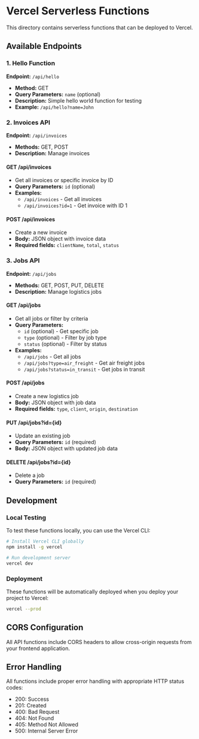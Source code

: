 # Vercel Serverless Functions

This directory contains serverless functions that can be deployed to Vercel.

## Available Endpoints

### 1. Hello Function

**Endpoint:** `/api/hello`

- **Method:** GET
- **Query Parameters:** `name` (optional)
- **Description:** Simple hello world function for testing
- **Example:** `/api/hello?name=John`

### 2. Invoices API

**Endpoint:** `/api/invoices`

- **Methods:** GET, POST
- **Description:** Manage invoices

#### GET /api/invoices

- Get all invoices or specific invoice by ID
- **Query Parameters:** `id` (optional)
- **Examples:**
  - `/api/invoices` - Get all invoices
  - `/api/invoices?id=1` - Get invoice with ID 1

#### POST /api/invoices

- Create a new invoice
- **Body:** JSON object with invoice data
- **Required fields:** `clientName`, `total`, `status`

### 3. Jobs API

**Endpoint:** `/api/jobs`

- **Methods:** GET, POST, PUT, DELETE
- **Description:** Manage logistics jobs

#### GET /api/jobs

- Get all jobs or filter by criteria
- **Query Parameters:**
  - `id` (optional) - Get specific job
  - `type` (optional) - Filter by job type
  - `status` (optional) - Filter by status
- **Examples:**
  - `/api/jobs` - Get all jobs
  - `/api/jobs?type=air_freight` - Get air freight jobs
  - `/api/jobs?status=in_transit` - Get jobs in transit

#### POST /api/jobs

- Create a new logistics job
- **Body:** JSON object with job data
- **Required fields:** `type`, `client`, `origin`, `destination`

#### PUT /api/jobs?id={id}

- Update an existing job
- **Query Parameters:** `id` (required)
- **Body:** JSON object with updated job data

#### DELETE /api/jobs?id={id}

- Delete a job
- **Query Parameters:** `id` (required)

## Development

### Local Testing

To test these functions locally, you can use the Vercel CLI:

```bash
# Install Vercel CLI globally
npm install -g vercel

# Run development server
vercel dev
```

### Deployment

These functions will be automatically deployed when you deploy your project to Vercel:

```bash
vercel --prod
```

## CORS Configuration

All API functions include CORS headers to allow cross-origin requests from your frontend application.

## Error Handling

All functions include proper error handling with appropriate HTTP status codes:

- 200: Success
- 201: Created
- 400: Bad Request
- 404: Not Found
- 405: Method Not Allowed
- 500: Internal Server Error

